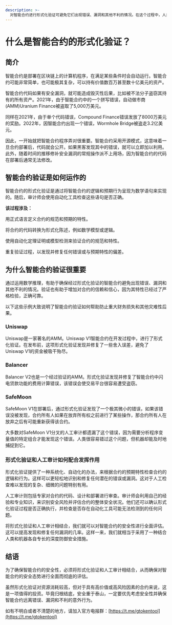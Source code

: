 ```yaml
---
description: >-
  对智能合约进行形式化验证可避免它们出现错误、漏洞和其他不利的情况。在这个过程中，人类专家会将智能合约的逻辑转换为数学语句，然后通过自动化流程对照合约预期行为的模型检查实际逻辑。将形式化验证和人工审计相结合，我们就可以对智能合约的安全性进行全面评估。
---
```


# 什么是智能合约的形式化验证？

## **简介**

智能合约是部署在区块链上的计算机程序，在满足某些条件时会自动运行。智能合约可能非常简单，也可能极其复杂，可以持有价值数百万甚至数十亿美元的资产。

智能合约代码如果有安全漏洞，就可能造成毁灭性后果，比如被不法分子盗窃其持有的所有资产。2021年，由于智能合约中的一个拼写错误，自动做市商(AMM)Uranium Finance被盗取了5,000万美元。

同样在2021年，由于单个代码错误，Compound Finance错误发放了8000万美元的奖励。2022年，因智能合约出现一个错误，Wormhole Bridge被盗走3.2亿美元。

因此，一开始就把智能合约程序弄对很重要。智能合约采用开源模式，这意味着一旦合约部署后，代码就会公开。如果黑客发现其中的错误，就可以立即加以利用。此外，随着时间的推移修补安全漏洞的常规操作派不上用场，因为智能合约的代码在部署后通常无法修改。

## **智能合约验证是如何运作的**

智能合约的形式化验证是通过将智能合约的逻辑和预期行为呈现为数学语句来实现的。随后，审计师会使用自动化工具检查这些语句是否正确。

**该过程涉及：**

用正式语言定义合约的规范和预期的特性。

将合约的代码转换为形式化陈述，例如数学模型或逻辑。

使用自动化定理证明或模型检测来验证合约的规范和特性。

重复验证过程，以发现并修复任何错误或与预期特性的偏差。

## **为什么智能合约验证很重要**

通过运用数学推理，有助于确保经过形式化验证的智能合约避免出现错误、漏洞和其他不利的情况。验证也有助于增加对合约的信赖和信心，因为其特性已经过了严格检验，正确可靠。

以下这些示例大致说明了智能合约验证如何帮助防止重大财务损失和其他灾难性后果。

### Uniswap

Uniswap是一家著名的AMM。Uniswap V1智能合约在开发过程中，进行了形式化验证。在发布前，这项形式化验证发现并修复了一些舍入误差，避免了Uniswap V1的资金被吸干殆尽。

### Balancer

Balancer V2也是一个经过验证的AMM。形式化验证发现并修复了智能合约中闪电贷款功能的费用计算错误，该错误会使交易平台很容易遭受盗窃。

### SafeMoon

SafeMoon V1在部署后，通过形式化验证发现了一个极其微小的错误，如果该错误没被发现，合约所有人如果在放弃所有权之前进行了某些操作，那合约所有人在放弃之后有可能重新获得该合约。

大多数对SafeMoon V1分叉的人工审计都遗漏了这个错误，因为需要分析程序变量值的特定组合才能发现这个错误。人类很容易错过这个问题，但机器却能及时地捕捉到它。

### **形式化验证和人工审计如何配合发挥作用**

形式化验证提供了一种系统化、自动化的办法，来根据合约的预期特性检查合约的逻辑和行为。这样可以更轻松地识别和修复任何潜在的错误或漏洞。这对于人工检查难以发现的复杂、细微的问题特别有用。

人工审计则包括专家对合约的代码、设计和部署进行审查。审计师会利用自己的经验和专业知识，来识别安全风险并评估合约的整体安全状况。他们还可以确认形式化验证过程是否正确执行，并检查是否存在自动化工具可能无法检测到的任何问题。

将形式化验证和人工审计相结合，我们就可以对智能合约的安全性进行全面评估。这可以提高发现和修复任何漏洞的几率。这样一来，我们就相当于采用了一种结合人类和机器各自专长的深度防御安全措施。

## **结语**

为了确保智能合约的安全性，必须将形式化验证和人工审计相结合，从而确保对智能合约的安全态势进行全面而彻底的评估。

虽然形式化验证对资源消耗较高，但对于具有高价值或高风险因素的合约来说，这是一项值得的投资。毕竟归根结底，安全重于泰山，一定要优先考虑安全性并确保智能合约远离错误、漏洞和不利的意外行为。



如有不明白或者不清楚的地方，请加入官方电报群：[https://t.me/gtokentool](https://t.me/gtokentool)
